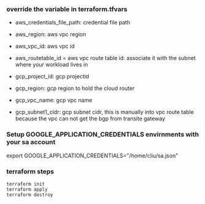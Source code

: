 ### override the variable in terraform.tfvars

- aws_credentials_file_path:     credential file path

- aws_region: aws vpc region

- aws_vpc_id: aws vpc id

- aws_routetable_id = aws vpc route table id: associate it with the subnet where your workload lives in

- gcp_project_id: gcp projectid

- gcp_region: gcp region to hold the cloud router

- gcp_vpc_name: gcp vpc name

- gcp_subnet1_cidr: gcp subnet cidr, this is manually into vpc route table because the vpc can not get the bgp from transite gateway

### Setup GOOGLE_APPLICATION_CREDENTIALS envirnments with your sa account
export GOOGLE_APPLICATION_CREDENTIALS="/home/cliu/sa.json"

### terraform steps
```
terraform init
terraform apply
terraform destroy
```